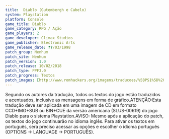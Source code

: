 ```yaml
---
title:  Diablo (Gutembergh e Cabelo)
system: Playstation
platform: Console
game_title: Diablo
game_category: RPG / Ação
game_players: 2
game_developer: Climax Studios
game_publisher: Electronic Arts
game_release_date: ??/03/1998
patch_group: Nenhum
patch_site: Nenhum
patch_version: 1.0
patch_release: 10/02/2018
patch_type: PPF3.0
patch_progress: Textos
patch_images: [http://www.romhackers.org/imagens/traducoes/%5BPS1%5D%20Diablo%20-%20Gutembergh%20e%20Cabelo%20-%201.jpg,http://www.romhackers.org/imagens/traducoes/%5BPS1%5D%20Diablo%20-%20Gutembergh%20e%20Cabelo%20-%202.jpg,http://www.romhackers.org/imagens/traducoes/%5BPS1%5D%20Diablo%20-%20Gutembergh%20e%20Cabelo%20-%203.jpg]
---
```

Segundo os autores da tradução, todos os textos do jogo estão traduzidos e acentuados, inclusive as mensagens em forma de gráfico.ATENÇÃO:Esta tradução deve ser aplicada em uma imagem de CD em formato CCD+IMG+SUB ou BIN+CUE da versão americana (SLUS-00619) do jogo Diablo para o sistema Playstation.AVISO: Mesmo após a aplicação do patch, os textos do jogo continuarão no idioma inglês. Para ativar os textos em português, será preciso acessar as opções e escolher o idioma português (OPTIONS -> LANGUAGE -> PORTUGUÊS).